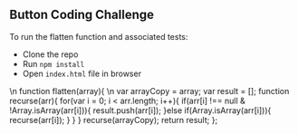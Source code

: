 ## Button Coding Challenge

To run the flatten function and associated tests:

- Clone the repo
- Run `npm install`
- Open `index.html` file in browser

\n function flatten(array){
  \n var arrayCopy = array;
  var result = [];
  function recurse(arr){
    for(var i = 0; i < arr.length; i++){
      if(arr[i] !== null & !Array.isArray(arr[i])){
        result.push(arr[i]);
      }else if(Array.isArray(arr[i])){
        recurse(arr[i]);
      }
    }
  }
  recurse(arrayCopy);
  return result;
};
